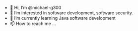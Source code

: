 - 👋 Hi, I’m @michael-g300
- 👀 I’m interested in software development, software security.
- 🌱 I’m currently learning Java software development
- 📫 How to reach me ...

<!---
michael-g300/michael-g300 is a ✨ special ✨ repository because its `README.md` (this file) appears on your GitHub profile.
You can click the Preview link to take a look at your changes.
--->
